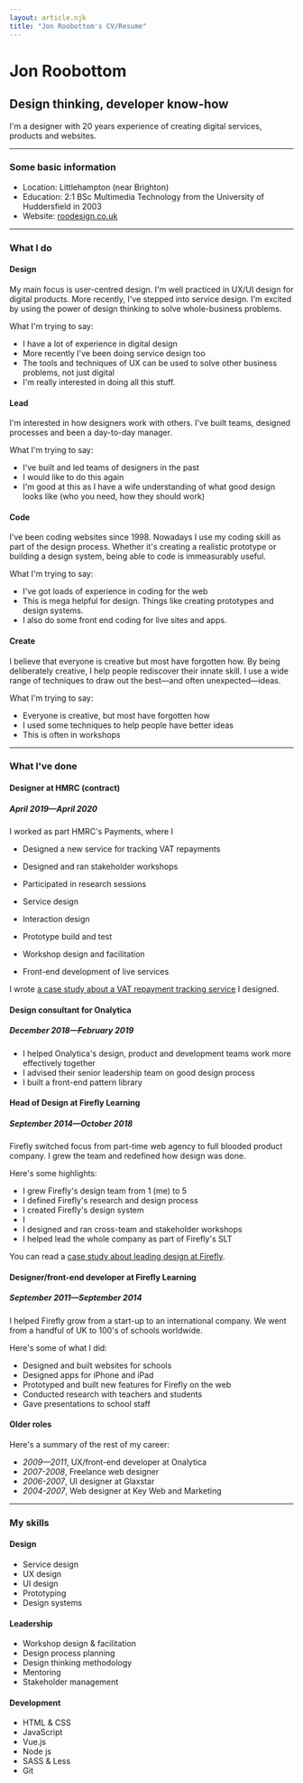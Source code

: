 ```yaml
---
layout: article.njk
title: "Jon Roobottom's CV/Resume"
---
```

# Jon Roobottom

## Design thinking, developer know-how

I'm a designer with 20 years experience of creating digital services, products and websites.

---

### Some basic information

* Location: Littlehampton (near Brighton)
* Education: 2:1 BSc Multimedia Technology from the University of Huddersfield in 2003
* Website: [roodesign.co.uk](https://roodesign.co.uk)

---

### What I do

#### Design

My main focus is user-centred design. I'm well practiced in UX/UI design for digital products. More recently, I've stepped into service design. I'm excited by using the power of design thinking to solve whole-business problems.

What I'm trying to say:

- I have a lot of experience in digital design
- More recently I've been doing service design too
- The tools and techniques of UX can be used to solve other business problems, not just digital 
- I'm really interested in doing all this stuff. 

#### Lead

I'm interested in how designers work with others. I've built teams, designed processes and been a day-to-day manager. 

What I'm trying to say:

- I've built and led teams of designers in the past
- I would like to do this again
- I'm good at this as I have a wife understanding of what good design looks like (who you need, how they should work)

#### Code

I've been coding websites since 1998. Nowadays I use my coding skill as part of the design process. Whether it's creating a realistic prototype or building a design system, being able to code is immeasurably useful. 

What I'm trying to say:

- I've got loads of experience in coding for the web
- This is mega helpful for design. Things like creating prototypes and design systems. 
- I also do some front end coding for live sites and apps. 

#### Create

I believe that everyone is creative but most have forgotten how. By being deliberately creative, I help people rediscover their innate skill. I use a wide range of techniques to draw out the best—and often unexpected—ideas.

What I'm trying to say:

- Everyone is creative, but most have forgotten how
- I used some techniques to help people have better ideas
- This is often in workshops

---

### What I've done

#### Designer at HMRC (contract)

##### April 2019—April 2020

I worked as part HMRC's Payments, where I

* Designed a new service for tracking VAT repayments
* Designed and ran stakeholder workshops
* Participated in research sessions

* Service design
* Interaction design
* Prototype build and test
* Workshop design and facilitation
* Front-end development of live services

I wrote [a case study about a VAT repayment tracking service](#) I designed. 

#### Design consultant for Onalytica

##### December 2018—February 2019

* I helped Onalytica's design, product and development teams work more effectively together
* I advised their senior leadership team on good design process
* I built a front-end pattern library

#### Head of Design at Firefly Learning

##### September 2014—October 2018

Firefly switched focus from part-time web agency to full blooded product company. I grew the team and redefined how design was done. 

Here's some highlights:

* I grew Firefly's design team from 1 (me) to 5
* I defined Firefly's research and design process
* I created Firefly's design system
* I 
* I designed and ran cross-team and stakeholder workshops
* I helped lead the whole company as part of Firefly's SLT

You can read a [case study about leading design at Firefly](https://roodesign.co.uk/case-studies/firefly/).

#### Designer/front-end developer at Firefly Learning

##### September 2011—September 2014

I helped Firefly grow from a start-up to an international company. We went from a handful of UK to 100's of schools worldwide. 

Here's some of what I did:

* Designed and built websites for schools
* Designed apps for iPhone and iPad
* Prototyped and built new features for Firefly on the web
* Conducted research with teachers and students 
* Gave presentations to school staff 


#### Older roles

Here's a summary of the rest of my career:

* *2009—2011*, UX/front-end developer at Onalytica
* *2007-2008*, Freelance web designer
* *2006-2007*, UI designer at Glaxstar
* *2004-2007*, Web designer at Key Web and Marketing

---

### My skills

#### Design

* Service design
* UX design
* UI design
* Prototyping
* Design systems 

#### Leadership

* Workshop design & facilitation
* Design process planning
* Design thinking methodology
* Mentoring
* Stakeholder management

#### Development

* HTML & CSS
* JavaScript
* Vue.js
* Node js 
* SASS & Less
* Git
